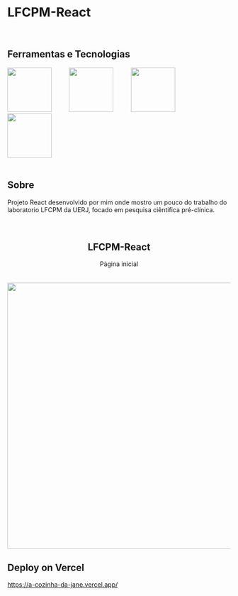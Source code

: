 # LFCPM-React

<br>

## Ferramentas e Tecnologias
<div >
     <img src="https://cdn.jsdelivr.net/gh/devicons/devicon@latest/icons/react/react-original-wordmark.svg" width= 100 height= 100/>&nbsp;&nbsp;&nbsp;&nbsp;&nbsp;&nbsp;&nbsp;&nbsp;&nbsp;
      <img src="https://cdn.jsdelivr.net/gh/devicons/devicon@latest/icons/html5/html5-plain-wordmark.svg" width= 100 height= 100/>&nbsp;&nbsp;&nbsp;&nbsp;&nbsp;&nbsp;&nbsp;&nbsp;&nbsp;
      <img src="https://cdn.jsdelivr.net/gh/devicons/devicon@latest/icons/css3/css3-plain-wordmark.svg" width= 100 height= 100/>&nbsp;&nbsp;&nbsp;&nbsp;&nbsp;&nbsp;&nbsp;&nbsp;&nbsp;
      <img src="https://cdn.jsdelivr.net/gh/devicons/devicon@latest/icons/javascript/javascript-original.svg" width= 100 height= 100/>&nbsp;&nbsp;&nbsp;&nbsp;&nbsp;&nbsp;&nbsp;&nbsp;&nbsp;
</div>

<br>

## Sobre
Projeto React desenvolvido por mim onde mostro um pouco do trabalho do laboratorio LFCPM da UERJ, focado em pesquisa ciêntifica pré-clínica.
<br>
<br>
<br>

<div align = "center">
      <h2 align="center"> LFCPM-React </h2>
      Página inicial
      <br>
      <br>
      <br>
      <img src="https://github.com/user-attachments/assets/c8f4f5e1-781a-4567-8720-4f55c4cd780e" width= "600"/>
      
</div>

## Deploy on Vercel
https://a-cozinha-da-jane.vercel.app/
